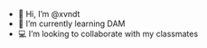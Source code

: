 - 👋 Hi, I’m @xvndt
- 🌱 I’m currently learning DAM
- 💻 I’m looking to collaborate with my classmates

<!---
xvndt/xvndt is a ✨ special ✨ repository because its `README.md` (this file) appears on your GitHub profile.
You can click the Preview link to take a look at your changes.
--->

